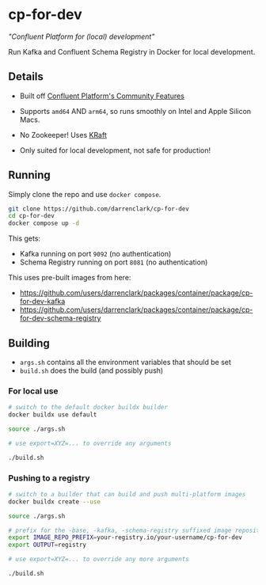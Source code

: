 # cp-for-dev

*"Confluent Platform for (local) development"*

Run Kafka and Confluent Schema Registry in Docker for local development.

## Details

- Built off [Confluent Platform's Community Features](https://docs.confluent.io/platform/current/platform.html#community-features)

- Supports `amd64` AND `arm64`, so runs smoothly on Intel and Apple Silicon Macs.

- No Zookeeper!  Uses [KRaft](https://developer.confluent.io/learn/kraft/)

- Only suited for local development, not safe for production!

## Running

Simply clone the repo and use `docker compose`.

```sh
git clone https://github.com/darrenclark/cp-for-dev
cd cp-for-dev
docker compose up -d
```

This gets:

- Kafka running on port `9092` (no authentication)
- Schema Registry running on port `8081` (no authentication)

This uses pre-built images from here:

- https://github.com/users/darrenclark/packages/container/package/cp-for-dev-kafka
- https://github.com/users/darrenclark/packages/container/package/cp-for-dev-schema-registry

## Building

- `args.sh` contains all the environment variables that should be set
- `build.sh` does the build (and possibly push)

### For local use

```sh
# switch to the default docker buildx builder
docker buildx use default

source ./args.sh

# use export=XYZ=... to override any arguments

./build.sh
```

### Pushing to a registry

```sh
# switch to a builder that can build and push multi-platform images
docker buildx create --use

source ./args.sh

# prefix for the -base, -kafka, -schema-registry suffixed image repositories
export IMAGE_REPO_PREFIX=your-registry.io/your-username/cp-for-dev
export OUTPUT=registry

# use export=XYZ=... to override any more arguments

./build.sh
```
